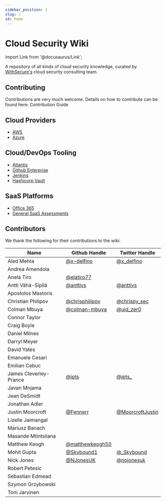 ```yaml
---
sidebar_position: 1
slug: /
id: home
---
```

# Cloud Security Wiki

import Link from '@docusaurus/Link';

A repository of all kinds of cloud security knowledge, curated by [WithSecure's](https://www.withsecure.com/en/home) cloud security consulting team.

## Contributing

Contributions are very much welcome. Details on how to contribute can be found here: <Link to="contributing">Contribution Guide</Link>

## Cloud Providers

- [AWS](aws/)
- [Azure](azure/)

## Cloud/DevOps Tooling

- [Atlantis](devops-tools/atlantis.md)
- [Github Enterprise](devops-tools/github-enterprise.md)
- [Jenkins](devops-tools/jenkins.md)
- [Hashicorp Vault](devops-tools/vault.md)

## SaaS Platforms

- [Office 365](saas/o365)
- [General SaaS Assessments](saas/methodology)

## Contributors

We thank the following for their contributions to the wiki:

| Name                   | Github Handle                                        | Twitter Handle                                          |
| ---------------------- | ---------------------------------------------------- | ------------------------------------------------------- |
| Aled Mehta             | [@x-delfino](https://github.com/x-delfino)           | [@x\_delfino](https://twitter.com/x_delfino)            |
| Andrea Amendola        |                                                      |                                                         |
| Anela Tiro             | [@elatiro77](https://github.com/elatiro77)           |                                                         |
| Antti Vähä-Sipilä      | [@anttivs](https://github.com/anttivs)               | [@anttivs](https://twitter.com/anttivs)                 |
| Apostolos Mastoris     |                                                      |                                                         |
| Christian Philipov     | [@chrisphilipov](https://github.com/chrisphilipov)   | [@chrispy_sec](https://twitter.com/chrispy_sec)         |
| Colman Mbuya           | [@colman-mbuya](https://github.com/colman-mbuya)     | [@uid_zer0](https://twitter.com/uid_zer0)               |
| Connor Taylor          |                                                      |                                                         |
| Craig Boyle            |                                                      |                                                         |
| Daniel Milnes          |                                                      |                                                         |
| Darryl Meyer           |                                                      |                                                         |
| David Yates            |                                                      |                                                         |
| Emanuele Cesari        |                                                      |                                                         |
| Emilian Cebuc          |                                                      |                                                         |
| James Cleverley-Prance | [@jpts](https://github.com/jpts)                     | [@jpts_](https://twitter.com/jpts_)                     |
| Javan Mnjama           |                                                      |                                                         |
| Jean DeSmidt           |                                                      |                                                         |
| Jonathan Adler         |                                                      |                                                         |
| Justin Moorcroft       | [@Fennerr]( https://github.com/Fennerr)              | [@MoorcroftJustin](https://twitter.com/MoorcroftJustin) |
| Lizelle Jaimangal      |                                                      |                                                         |
| Mariusz Banach         |                                                      |                                                         |
| Masande Mtintsilana    |                                                      |                                                         |
| Matthew Keogh          | [@matthewkeogh50](https://github.com/matthewkeogh50) |                                                         |
| Mohit Gupta            | [@Skybound1](https://github.com/Skybound1)           | [@\_Skybound](https://twitter.com/\_skybound)           |
| Nick Jones             | [@NJonesUK](https://github.com/NJonesUK)             | [@nojonesuk](https://twitter.com/nojonesuk)             |
| Robert Petesic         |                                                      |                                                         |
| Sebastian Edmead       |                                                      |                                                         |
| Szymon Grzybowski      |                                                      |                                                         |
| Toni Jarvinen          |                                                      |                                                         |
